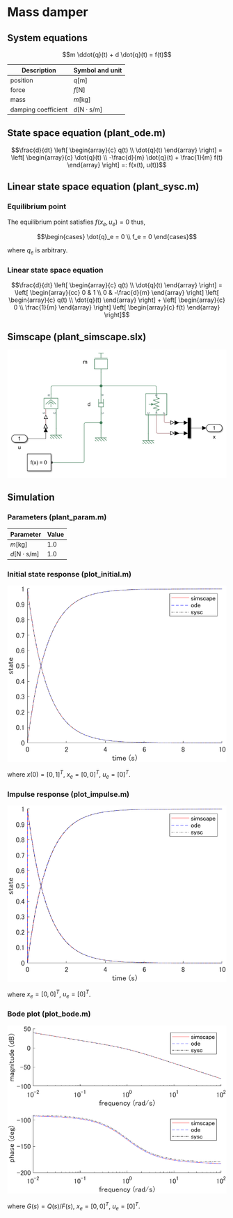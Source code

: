 # Mass damper

## System equations

```math
m \ddot{q}(t) + d \dot{q}(t) = f(t)
```

| Description | Symbol and unit |
|-|-|
| position | $`q \mathrm{[m]}`$ |
| force | $`f \mathrm{[N]}`$ |
| mass | $`m \mathrm{[kg]}`$ |
| damping coefficient | $`d \mathrm{[N \cdot s/m]}`$ |

## State space equation (plant_ode.m)

```math
\frac{d}{dt} \left[ \begin{array}{c}
q(t) \\ \dot{q}(t)
\end{array} \right]
=
\left[ \begin{array}{c}
\dot{q}(t) \\
-\frac{d}{m} \dot{q}(t) + \frac{1}{m} f(t)
\end{array} \right]
=:
f(x(t), u(t))
```

## Linear state space equation (plant_sysc.m)

### Equilibrium point

The equilibrium point satisfies $`f(x_e, u_e) = 0`$ thus,

```math
\begin{cases}
\dot{q}_e = 0 \\
f_e = 0
\end{cases}
```

where $`q_e`$ is arbitrary.

### Linear state space equation

```math
\frac{d}{dt} \left[ \begin{array}{c}
q(t) \\ \dot{q}(t)
\end{array} \right]
=
\left[ \begin{array}{cc}
0 & 1 \\
0 & -\frac{d}{m}
\end{array} \right]

\left[ \begin{array}{c}
q(t) \\ \dot{q}(t)
\end{array} \right]
+
\left[ \begin{array}{c}
0 \\ \frac{1}{m}
\end{array} \right]

\left[ \begin{array}{c}
f(t)
\end{array} \right]
```

## Simscape (plant_simscape.slx)

![simscape model](simscape.png)

## Simulation

### Parameters (plant_param.m)

| Parameter | Value |
|-|-|
| $`m \mathrm{[kg]}`$ | $`1.0`$ |
| $`d \mathrm{[N \cdot s/m]}`$ | $`1.0`$ |

### Initial state response (plot_initial.m)

![initial state response](initial.png)

where $`x(0) = [0, 1]^T`$, $`x_e = [0, 0]^T`$, $`u_e = [0]^T`$.

### Impulse response (plot_impulse.m)

![impulse response](impulse.png)

where $`x_e = [0, 0]^T`$, $`u_e = [0]^T`$.

### Bode plot (plot_bode.m)

![bode plot](bode.png)

where $`G(s) = Q(s)/F(s)`$, $`x_e = [0, 0]^T`$, $`u_e = [0]^T`$.
